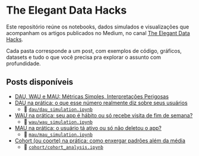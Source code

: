 # The Elegant Data Hacks

Este repositório reúne os notebooks, dados simulados e visualizações que acompanham os artigos publicados no Medium, no canal [The Elegant Data Hacks](https://medium.com/the-elegant-data-hacks).

Cada pasta corresponde a um post, com exemplos de código, gráficos, datasets e tudo o que você precisa pra explorar o assunto com profundidade.

## Posts disponíveis

- [DAU, WAU e MAU: Métricas Simples, Interpretações Perigosas](https://medium.com/the-elegant-data-hacks/dau-wau-e-mau-m%C3%A9tricas-simples-interpreta%C3%A7%C3%B5es-perigosas-2d7a75daa515)
- [DAU na prática: o que esse número realmente diz sobre seus usuários](https://medium.com/the-elegant-data-hacks/dau-na-prática-o-que-esse-número-realmente-diz-sobre-seus-usuários-d38d855ed44f)
  - 📓 [`dau/dau_simulation.ipynb`](./dau/dau_simulation.ipynb)
- [WAU na prática: seu app é hábito ou só recebe visita de fim de semana?](https://medium.com/@giupessota/wau-na-prática-seu-app-é-hábito-ou-só-recebe-visita-de-fim-de-semana-0ce25f8bb932)
  - 📓 [`wau/wau_simulation.ipynb`](./wau/wau_simulation.ipynb)
- [MAU na prática: o usuário tá ativo ou só não deletou o app?](https://medium.com/the-elegant-data-hacks/mau-na-prática-o-usuário-tá-ativo-ou-só-não-deletou-o-app-adb4e21eeed5)
  - 📓 [`mau/mau_simulation.ipynb`](./mau/mau_simulation.ipynb)
- [Cohort (ou coorte) na prática: como enxergar padrões além da média](https://medium.com/the-elegant-data-hacks/cohort-ou-coorte-na-prática-como-enxergar-padrões-além-da-média-8d9db5d8a48c)
  - 📓 [`cohort/cohort_analysis.ipynb`](./cohort/cohort_analysis.ipynb)
